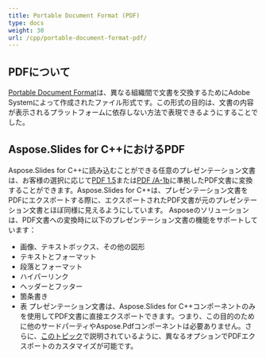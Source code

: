 ```yaml
---
title: Portable Document Format (PDF)
type: docs
weight: 30
url: /cpp/portable-document-format-pdf/
---
```


## **PDFについて**
[Portable Document Format](https://en.wikipedia.org/wiki/PDF)は、異なる組織間で文書を交換するためにAdobe Systemによって作成されたファイル形式です。この形式の目的は、文書の内容が表示されるプラットフォームに依存しない方法で表現できるようにすることでした。
## **Aspose.Slides for C++におけるPDF**
Aspose.Slides for C++に読み込むことができる任意のプレゼンテーション文書は、お客様の選択に応じて[PDF 1.5](https://en.wikipedia.org/wiki/PDF/A)または[PDF /A-1b](https://en.wikipedia.org/wiki/PDF/A)に準拠したPDF文書に変換することができます。Aspose.Slides for C++は、プレゼンテーション文書をPDFにエクスポートする際に、エクスポートされたPDF文書が元のプレゼンテーション文書とほぼ同様に見えるようにしています。
Asposeのソリューションは、PDF文書への変換時に以下のプレゼンテーション文書の機能をサポートしています：

- 画像、テキストボックス、その他の図形
- テキストとフォーマット
- 段落とフォーマット
- ハイパーリンク
- ヘッダーとフッター
- 箇条書き
- 表
  プレゼンテーション文書は、Aspose.Slides for C++コンポーネントのみを使用してPDF文書に直接エクスポートできます。つまり、この目的のために他のサードパーティやAspose.Pdfコンポーネントは必要ありません。さらに、[このトピック](http://docs.aspose.com/display/slidesnet/Converting+to+PDF+File)で説明されているように、異なるオプションでPDFエクスポートのカスタマイズが可能です。